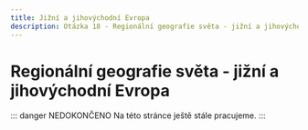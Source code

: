 ```yaml
---
title: Jižní a jihovýchodní Evropa
description: Otázka 18 - Regionální geografie světa - jižní a jihovýchodní Evropa
---
```


# **Regionální geografie světa - jižní a jihovýchodní Evropa**

::: danger NEDOKONČENO
Na této stránce ještě stále pracujeme.
:::

